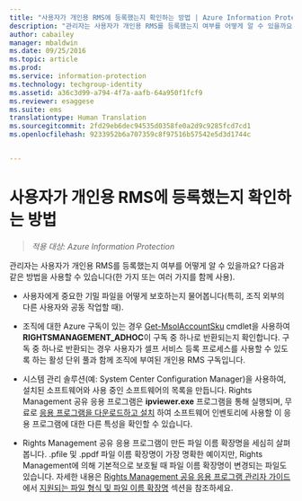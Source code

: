 ```yaml
---
title: "사용자가 개인용 RMS에 등록했는지 확인하는 방법 | Azure Information Protection"
description: "관리자는 사용자가 개인용 RMS를 등록했는지 여부를 어떻게 알 수 있을까요? 이 문서에서 설명하는 방법 중 하나를 사용하거나 여러 방법을 조합하여 사용할 수 있습니다."
author: cabailey
manager: mbaldwin
ms.date: 09/25/2016
ms.topic: article
ms.prod: 
ms.service: information-protection
ms.technology: techgroup-identity
ms.assetid: a36c3d99-a794-4f7a-aafb-64a950f1fcf9
ms.reviewer: esaggese
ms.suite: ems
translationtype: Human Translation
ms.sourcegitcommit: 2fd29eb6dec94535d0358fe0a2d9c9285fcd7cd1
ms.openlocfilehash: 9233952b6a707359c8f97516b57542e5d3d1744c


---
```



# 사용자가 개인용 RMS에 등록했는지 확인하는 방법

>*적용 대상: Azure Information Protection*

관리자는 사용자가 개인용 RMS를 등록했는지 여부를 어떻게 알 수 있을까요? 다음과 같은 방법을 사용할 수 있습니다(한 가지 또는 여러 가지를 함께 사용).

-   사용자에게 중요한 기밀 파일을 어떻게 보호하는지 물어봅니다(특히, 조직 외부의 다른 사용자와 공동 작업할 때).

-   조직에 대한 Azure 구독이 있는 경우 [Get-MsolAccountSku](https://msdn.microsoft.com/library/azure/dn194118.aspx) cmdlet을 사용하여 **RIGHTSMANAGEMENT_ADHOC**이 구독 중 하나로 반환되는지 확인합니다. 구독 중 하나로 반환되는 경우 사용자가 셀프 서비스 등록 프로세스를 사용할 수 있도록 하는 활성 단위 풀과 함께 조직에 부여된 개인용 RMS 구독입니다.

-   시스템 관리 솔루션(예: System Center Configuration Manager)을 사용하여, 설치된 소프트웨어와 사용 중인 소프트웨어의 목록을 만듭니다. Rights Management 공유 응용 프로그램은 **ipviewer.exe** 프로그램을 통해 실행되며, 무료로 [응용 프로그램을 다운로드하고 설치](http://go.microsoft.com/fwlink/?LinkId=303970) 하여 소프트웨어 인벤토리에 사용할 이 응용 프로그램에 대한 다른 특성을 확인할 수 있습니다.

-   Rights Management 공유 응용 프로그램이 만든 파일 이름 확장명을 세심히 살펴봅니다. .pfile 및 .ppdf 파일 이름 확장명이 가장 명확한 예이지만, Rights Management에 의해 기본적으로 보호될 때 파일 이름 확장명이 변경되는 파일도 있습니다. 자세한 내용은 [Rights Management 공유 응용 프로그램 관리자 가이드](http://technet.microsoft.com/library/dn339003.aspx)에서 [지원되는 파일 형식 및 파일 이름 확장명](../rms-client/sharing-app-admin-guide-technical.md#supported-file-types-and-file-name-extensions) 섹션을 참조하세요.




<!--HONumber=Sep16_HO4-->


